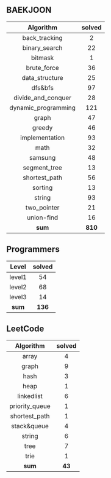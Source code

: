 ## BAEKJOON <a href="https://www.acmicpc.net/user/ki9014" target="_blank"><img src=https://static.solved.ac/tier_small/18.svg width="15"/></a>
|    Algorithm    | solved |
| :-------------: | :----: |
|back_tracking|2|
|binary_search|22|
|bitmask|1|
|brute_force|36|
|data_structure|25|
|dfs&bfs|97|
|divide_and_conquer|28|
|dynamic_programming|121|
|graph|47|
|greedy|46|
|implementation|93|
|math|32|
|samsung|48|
|segment_tree|13|
|shortest_path|56|
|sorting|13|
|string|93|
|two_pointer|21|
|union-find|16|
| **sum** | **810**|

## Programmers
|    Level    | solved |
| :-------------: | :----: |
|level1|54|
|level2|68|
|level3|14|
| **sum** | **136**|

## LeetCode
|    Algorithm    | solved |
| :-------------: | :----: |
|array|4|
|graph|9|
|hash|3|
|heap|1|
|linkedlist|6|
|priority_queue|1|
|shortest_path|1|
|stack&queue|4|
|string|6|
|tree|7|
|trie|1|
| **sum** | **43**|

